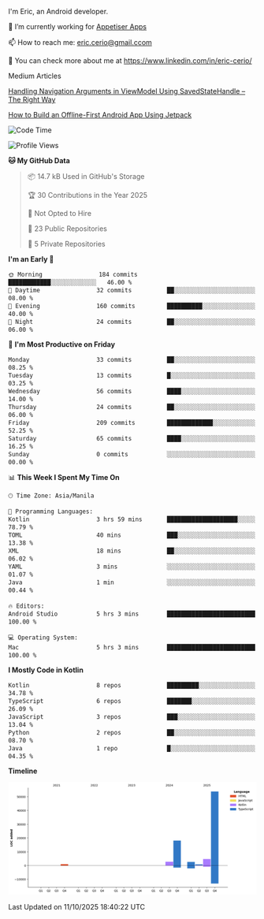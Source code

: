
I'm Eric, an Android developer.

🔭 I’m currently working for [Appetiser Apps](http://appetiser.com.au)

📫 How to reach me: eric.cerio@gmail.ccom

👀 You can check more about me at https://www.linkedin.com/in/eric-cerio/

Medium Articles

[Handling Navigation Arguments in ViewModel Using SavedStateHandle – The Right Way](https://medium.com/@eric.cerio/handling-navigation-arguments-in-viewmodel-using-savedstatehandle-the-right-way-d17771158126)

[How to Build an Offline-First Android App Using Jetpack](https://medium.com/@eric.cerio/how-to-build-an-offline-first-android-app-using-jetpack-0db1ef3cfa04)

<!--START_SECTION:waka-->
![Code Time](http://img.shields.io/badge/Code%20Time-1%2C497%20hrs%2034%20mins-blue)

![Profile Views](http://img.shields.io/badge/Profile%20Views-0-blue)

**🐱 My GitHub Data** 

> 📦 14.7 kB Used in GitHub's Storage 
 > 
> 🏆 30 Contributions in the Year 2025
 > 
> 🚫 Not Opted to Hire
 > 
> 📜 23 Public Repositories 
 > 
> 🔑 5 Private Repositories 
 > 
**I'm an Early 🐤** 

```text
🌞 Morning                184 commits         ████████████░░░░░░░░░░░░░   46.00 % 
🌆 Daytime                32 commits          ██░░░░░░░░░░░░░░░░░░░░░░░   08.00 % 
🌃 Evening                160 commits         ██████████░░░░░░░░░░░░░░░   40.00 % 
🌙 Night                  24 commits          ██░░░░░░░░░░░░░░░░░░░░░░░   06.00 % 
```
📅 **I'm Most Productive on Friday** 

```text
Monday                   33 commits          ██░░░░░░░░░░░░░░░░░░░░░░░   08.25 % 
Tuesday                  13 commits          █░░░░░░░░░░░░░░░░░░░░░░░░   03.25 % 
Wednesday                56 commits          ████░░░░░░░░░░░░░░░░░░░░░   14.00 % 
Thursday                 24 commits          ██░░░░░░░░░░░░░░░░░░░░░░░   06.00 % 
Friday                   209 commits         █████████████░░░░░░░░░░░░   52.25 % 
Saturday                 65 commits          ████░░░░░░░░░░░░░░░░░░░░░   16.25 % 
Sunday                   0 commits           ░░░░░░░░░░░░░░░░░░░░░░░░░   00.00 % 
```


📊 **This Week I Spent My Time On** 

```text
🕑︎ Time Zone: Asia/Manila

💬 Programming Languages: 
Kotlin                   3 hrs 59 mins       ████████████████████░░░░░   78.79 % 
TOML                     40 mins             ███░░░░░░░░░░░░░░░░░░░░░░   13.38 % 
XML                      18 mins             ██░░░░░░░░░░░░░░░░░░░░░░░   06.02 % 
YAML                     3 mins              ░░░░░░░░░░░░░░░░░░░░░░░░░   01.07 % 
Java                     1 min               ░░░░░░░░░░░░░░░░░░░░░░░░░   00.44 % 

🔥 Editors: 
Android Studio           5 hrs 3 mins        █████████████████████████   100.00 % 

💻 Operating System: 
Mac                      5 hrs 3 mins        █████████████████████████   100.00 % 
```

**I Mostly Code in Kotlin** 

```text
Kotlin                   8 repos             █████████░░░░░░░░░░░░░░░░   34.78 % 
TypeScript               6 repos             ███████░░░░░░░░░░░░░░░░░░   26.09 % 
JavaScript               3 repos             ███░░░░░░░░░░░░░░░░░░░░░░   13.04 % 
Python                   2 repos             ██░░░░░░░░░░░░░░░░░░░░░░░   08.70 % 
Java                     1 repo              █░░░░░░░░░░░░░░░░░░░░░░░░   04.35 % 
```



**Timeline**

![Lines of Code chart](https://raw.githubusercontent.com/eric-cerio/eric-cerio/main/assets/bar_graph.png)


 Last Updated on 11/10/2025 18:40:22 UTC
<!--END_SECTION:waka-->

